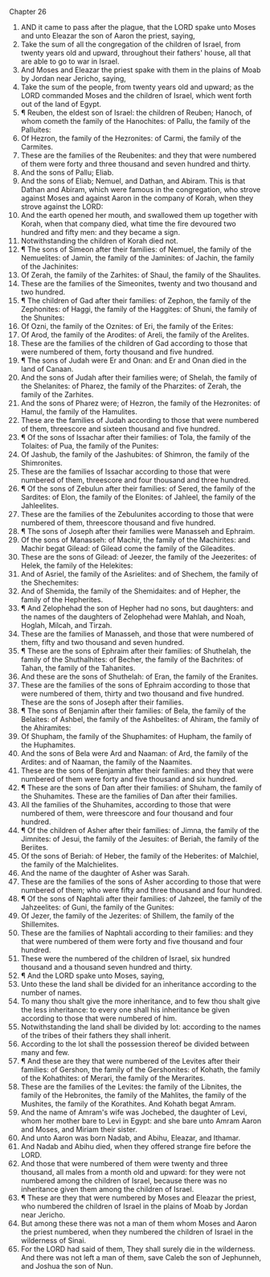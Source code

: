

Chapter 26

1. AND it came to pass after the plague, that the LORD spake unto Moses and unto Eleazar the son of Aaron the priest, saying,
2. Take the sum of all the congregation of the children of Israel, from twenty years old and upward, throughout their fathers' house, all that are able to go to war in Israel.
3. And Moses and Eleazar the priest spake with them in the plains of Moab by Jordan near Jericho, saying,
4. Take the sum of the people, from twenty years old and upward; as the LORD commanded Moses and the children of Israel, which went forth out of the land of Egypt.
5. ¶ Reuben, the eldest son of Israel: the children of Reuben; Hanoch, of whom cometh the family of the Hanochites: of Pallu, the family of the Palluites:
6. Of Hezron, the family of the Hezronites: of Carmi, the family of the Carmites.
7. These are the families of the Reubenites: and they that were numbered of them were forty and three thousand and seven hundred and thirty.
8. And the sons of Pallu; Eliab.
9. And the sons of Eliab; Nemuel, and Dathan, and Abiram.  This is that Dathan and Abiram, which were famous in the congregation, who strove against Moses and against Aaron in the company of Korah, when they strove against the LORD:
10. And the earth opened her mouth, and swallowed them up together with Korah, when that company died, what time the fire devoured two hundred and fifty men: and they became a sign.
11. Notwithstanding the children of Korah died not.
12. ¶ The sons of Simeon after their families: of Nemuel, the family of the Nemuelites: of Jamin, the family of the Jaminites: of Jachin, the family of the Jachinites:
13. Of Zerah, the family of the Zarhites: of Shaul, the family of the Shaulites.
14. These are the families of the Simeonites, twenty and two thousand and two hundred.
15. ¶ The children of Gad after their families: of Zephon, the family of the Zephonites: of Haggi, the family of the Haggites: of Shuni, the family of the Shunites:
16. Of Ozni, the family of the Oznites: of Eri, the family of the Erites:
17. Of Arod, the family of the Arodites: of Areli, the family of the Arelites.
18. These are the families of the children of Gad according to those that were numbered of them, forty thousand and five hundred.
19. ¶ The sons of Judah were Er and Onan: and Er and Onan died in the land of Canaan.
20. And the sons of Judah after their families were; of Shelah, the family of the Shelanites: of Pharez, the family of the Pharzites: of Zerah, the family of the Zarhites.
21. And the sons of Pharez were; of Hezron, the family of the Hezronites: of Hamul, the family of the Hamulites.
22. These are the families of Judah according to those that were numbered of them, threescore and sixteen thousand and five hundred.
23. ¶ Of the sons of Issachar after their families: of Tola, the family of the Tolaites: of Pua, the family of the Punites:
24. Of Jashub, the family of the Jashubites: of Shimron, the family of the Shimronites.
25. These are the families of Issachar according to those that were numbered of them, threescore and four thousand and three hundred.
26. ¶ Of the sons of Zebulun after their families: of Sered, the family of the Sardites: of Elon, the family of the Elonites: of Jahleel, the family of the Jahleelites.
27. These are the families of the Zebulunites according to those that were numbered of them, threescore thousand and five hundred.
28. ¶ The sons of Joseph after their families were Manasseh and Ephraim.
29. Of the sons of Manasseh: of Machir, the family of the Machirites: and Machir begat Gilead: of Gilead come the family of the Gileadites.
30. These are the sons of Gilead: of Jeezer, the family of the Jeezerites: of Helek, the family of the Helekites:
31. And of Asriel, the family of the Asrielites: and of Shechem, the family of the Shechemites:
32. And of Shemida, the family of the Shemidaites: and of Hepher, the family of the Hepherites.
33. ¶ And Zelophehad the son of Hepher had no sons, but daughters: and the names of the daughters of Zelophehad were Mahlah, and Noah, Hoglah, Milcah, and Tirzah.
34. These are the families of Manasseh, and those that were numbered of them, fifty and two thousand and seven hundred.
35. ¶ These are the sons of Ephraim after their families: of Shuthelah, the family of the Shuthalhites: of Becher, the family of the Bachrites: of Tahan, the family of the Tahanites.
36. And these are the sons of Shuthelah: of Eran, the family of the Eranites.
37. These are the families of the sons of Ephraim according to those that were numbered of them, thirty and two thousand and five hundred.  These are the sons of Joseph after their families.
38. ¶ The sons of Benjamin after their families: of Bela, the family of the Belaites: of Ashbel, the family of the Ashbelites: of Ahiram, the family of the Ahiramites:
39. Of Shupham, the family of the Shuphamites: of Hupham, the family of the Huphamites.
40. And the sons of Bela were Ard and Naaman: of Ard, the family of the Ardites: and of Naaman, the family of the Naamites.
41. These are the sons of Benjamin after their families: and they that were numbered of them were forty and five thousand and six hundred.
42. ¶ These are the sons of Dan after their families: of Shuham, the family of the Shuhamites.  These are the families of Dan after their families.
43. All the families of the Shuhamites, according to those that were numbered of them, were threescore and four thousand and four hundred.
44. ¶ Of the children of Asher after their families: of Jimna, the family of the Jimnites: of Jesui, the family of the Jesuites: of Beriah, the family of the Beriites.
45. Of the sons of Beriah: of Heber, the family of the Heberites: of Malchiel, the family of the Malchielites.
46. And the name of the daughter of Asher was Sarah.
47. These are the families of the sons of Asher according to those that were numbered of them; who were fifty and three thousand and four hundred.
48. ¶ Of the sons of Naphtali after their families: of Jahzeel, the family of the Jahzeelites: of Guni, the family of the Gunites:
49. Of Jezer, the family of the Jezerites: of Shillem, the family of the Shillemites.
50. These are the families of Naphtali according to their families: and they that were numbered of them were forty and five thousand and four hundred.
51. These were the numbered of the children of Israel, six hundred thousand and a thousand seven hundred and thirty.
52. ¶ And the LORD spake unto Moses, saying,
53. Unto these the land shall be divided for an inheritance according to the number of names.
54. To many thou shalt give the more inheritance, and to few thou shalt give the less inheritance: to every one shall his inheritance be given according to those that were numbered of him.
55. Notwithstanding the land shall be divided by lot: according to the names of the tribes of their fathers they shall inherit.
56. According to the lot shall the possession thereof be divided between many and few.
57. ¶ And these are they that were numbered of the Levites after their families: of Gershon, the family of the Gershonites: of Kohath, the family of the Kohathites: of Merari, the family of the Merarites.
58. These are the families of the Levites: the family of the Libnites, the family of the Hebronites, the family of the Mahlites, the family of the Mushites, the family of the Korathites.  And Kohath begat Amram.
59. And the name of Amram's wife was Jochebed, the daughter of Levi, whom her mother bare to Levi in Egypt: and she bare unto Amram Aaron and Moses, and Miriam their sister.
60. And unto Aaron was born Nadab, and Abihu, Eleazar, and Ithamar.
61. And Nadab and Abihu died, when they offered strange fire before the LORD.
62. And those that were numbered of them were twenty and three thousand, all males from a month old and upward: for they were not numbered among the children of Israel, because there was no inheritance given them among the children of Israel.
63. ¶ These are they that were numbered by Moses and Eleazar the priest, who numbered the children of Israel in the plains of Moab by Jordan near Jericho.
64. But among these there was not a man of them whom Moses and Aaron the priest numbered, when they numbered the children of Israel in the wilderness of Sinai.
65. For the LORD had said of them, They shall surely die in the wilderness.  And there was not left a man of them, save Caleb the son of Jephunneh, and Joshua the son of Nun.
